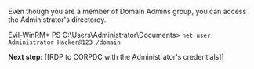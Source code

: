Even though you are a member of Domain Admins group, you can access the Administrator's directoroy.

Evil-WinRM* PS C:\Users\Administrator\Documents> `net user Administrator Hacker@123 /domain`

**Next step:** [[RDP to CORPDC with the Administrator's credentials]]
